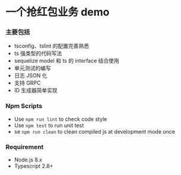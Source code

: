 # 一个抢红包业务 demo

### 主要包括

- tsconfig、tslint 的配置完善熟悉
- ts 强类型的代码写法
- sequelize model 和 ts 的 interface 结合使用
- 单元测试的编写
- 日志 JSON 化
- 支持 GRPC
- ID 生成器简单实现

### Npm Scripts

- Use `npm run lint` to check code style
- Use `npm test` to run unit test
- se `npm run clean` to clean compiled js at development mode once

### Requirement

- Node.js 8.x
- Typescript 2.8+
